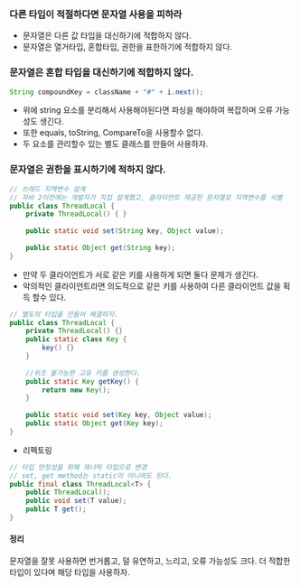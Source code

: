 ### 다른 타입이 적절하다면 문자열 사용을 피하라
- 문자열은 다른 값 타입을 대신하기에 적합하지 않다.
- 문자열은 열거타입, 혼합타입, 권한을 표한하기에 적합하지 않다.

### 문자열은 혼합 타입을 대신하기에 적합하지 않다.
```java
String compoundKey = className + "#" + i.next();
```
 - 위에 string 요소를 분리해서 사용해야된다면 파싱을 해야하여 복잡하며 오류 가능성도 생긴다.
 - 또한 equals, toString, CompareTo을 사용할수 없다.
 - 두 요소를 관리할수 있는 별도 클래스를 만들어 사용하자.

### 문자열은 권한을 표시하기에 적하지 않다.
```java
// 쓰레드 지역변수 설계 
// 자바 2이전에는 개발자가 직접 설계했고, 클라이언트 제공한 문자열로 지역변수를 식별
public class ThreadLocal {
    private ThreadLocal() { } 
    
    public static void set(String key, Object value);
    
    public static Object get(String key);
}
```
- 만약 두 클라이언트가 서로 같은 키를 사용하게 되면 둘다 문제가 생긴다.
- 악의적인 클라이언트라면 의도적으로 같은 키를 사용하여 다른 클라이언트 값을 획득 할수 있다.

```java
// 별도의 타입을 만들어 해결하자.
public class ThreadLocal {
    private ThreadLocal() {}
    public static class Key {
        key() {}
    }
    
    //위조 불가능한 고유 키를 생성한다.
    public static Key getKey() {
		return new Key();
    }
    
    public static void set(Key key, Object value);
    public static Object get(Key key);
}
```
- 리펙토링
```java
// 타입 안정성을 위해 제너릭 타입으로 변경
// set, get method는 static이 아니여도 된다.
public final class ThreadLocal<T> {
    public ThreadLocal();
    public void set(T value);
    public T get();
}
```

#### 정리
문자열을 잘못 사용하면 번거롭고, 덜 유연하고, 느리고, 오류 가능성도 크다.
더 적합한 타입이 있다며 해당 타입을 사용하자.